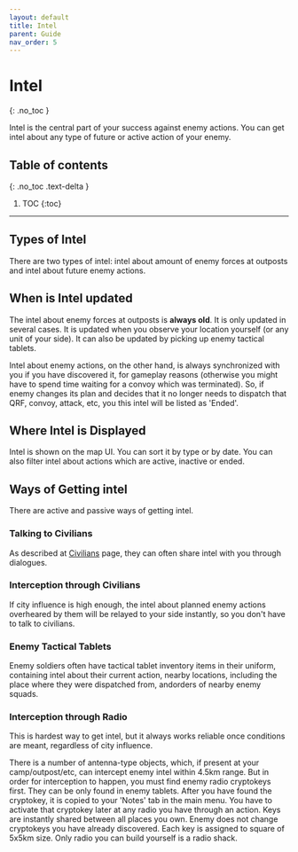 ```yaml
---
layout: default
title: Intel
parent: Guide
nav_order: 5
---
```


# Intel
{: .no_toc }

Intel is the central part of your success against enemy actions. You can get intel about any type of future or active action of your enemy.

## Table of contents
{: .no_toc .text-delta }

1. TOC
{:toc}

---

## Types of Intel

There are two types of intel: intel about amount of enemy forces at outposts and intel about future enemy actions.

## When is Intel updated

The intel about enemy forces at outposts is **always old**. It is only updated in several cases.
It is updated when you observe your location yourself (or any unit of your side). It can also be updated by picking up enemy tactical tablets.

Intel about enemy actions, on the other hand, is always synchronized with you if you have discovered it, for gameplay reasons (otherwise you might have to spend time waiting for a convoy which was terminated).
So, if enemy changes its plan and decides that it no longer needs to dispatch that QRF, convoy, attack, etc, you this intel will be listed as 'Ended'.

## Where Intel is Displayed

Intel is shown on the map UI. You can sort it by type or by date. You can also filter intel about actions which are active, inactive or ended.

## Ways of Getting intel

There are active and passive ways of getting intel.

### Talking to Civilians

As described at [Civilians](civilians) page, they can often share intel with you through dialogues.

### Interception through Civilians

If city influence is high enough, the intel about planned enemy actions overheared by them will be relayed to your side instantly, so you don't have to talk to civilians.

### Enemy Tactical Tablets

Enemy soldiers often have tactical tablet inventory items in their uniform, containing intel about their current action, nearby locations, including the place where they were dispatched from, andorders of nearby enemy squads.

### Interception through Radio

This is hardest way to get intel, but it always works reliable once conditions are meant, regardless of city influence.

There is a number of antenna-type objects, which, if present at your camp/outpost/etc, can intercept enemy intel within 4.5km range.
But in order for interception to happen, you must find enemy radio cryptokeys first. They can be only found in enemy tablets.
After you have found the cryptokey, it is copied to your 'Notes' tab in the main menu. You have to activate that cryptokey later at any radio you have through an action.
Keys are instantly shared between all places you own. Enemy does not change cryptokeys you have already discovered.
Each key is assigned to square of 5x5km size.
Only radio you can build yourself is a radio shack.